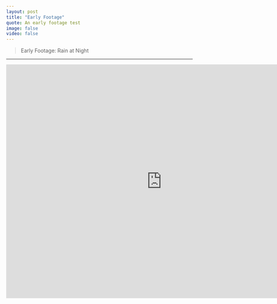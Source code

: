 ```yaml
---
layout: post
title: "Early Footage"
quote: An early footage test
image: false
video: false
---
```



> Early Footage: Rain at Night

-----
<iframe width="840" height="630" src="https://www.youtube.com/embed/9tcq1GHe0_4" frameborder="0" allowfullscreen></iframe>
